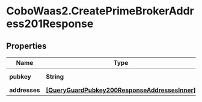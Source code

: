 # CoboWaas2.CreatePrimeBrokerAddress201Response

## Properties

Name | Type | Description | Notes
------------ | ------------- | ------------- | -------------
**pubkey** | **String** | guard&#39;s pubkey. | 
**addresses** | [**[QueryGuardPubkey200ResponseAddressesInner]**](QueryGuardPubkey200ResponseAddressesInner.md) |  | [optional] 


